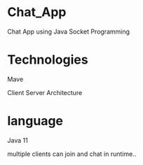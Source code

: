 # Chat_App
Chat App using Java Socket Programming

# Technologies

Mave

Client Server Architecture

# language
Java 11


multiple clients can join and chat in runtime..
